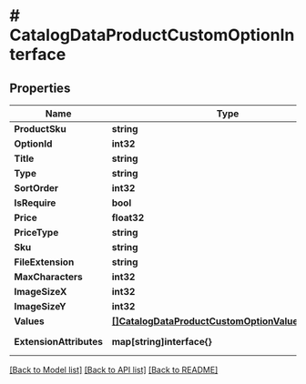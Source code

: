 # # CatalogDataProductCustomOptionInterface


## Properties 


Name | Type | Description | Notes
------------ | ------------- | ------------- | -------------
**ProductSku**| **string** | Product SKU  |
**OptionId**| **int32** | Option id  | [optional]
**Title**| **string** | Option title  |
**Type**| **string** | Option type  |
**SortOrder**| **int32** | Sort order  |
**IsRequire**| **bool** | Is require  |
**Price**| **float32** | Price  | [optional]
**PriceType**| **string** | Price type  | [optional]
**Sku**| **string** | Sku  | [optional]
**FileExtension**| **string** |   | [optional]
**MaxCharacters**| **int32** |   | [optional]
**ImageSizeX**| **int32** |   | [optional]
**ImageSizeY**| **int32** |   | [optional]
**Values**| [**[]CatalogDataProductCustomOptionValuesInterface**](CatalogDataProductCustomOptionValuesInterface.md) |   | [optional]
**ExtensionAttributes**| **map[string]interface{}** | ExtensionInterface class for @see \\Magento\\Catalog\\Api\\Data\\ProductCustomOptionInterface  | [optional]


[[Back to Model list]](../../README.md#models) [[Back to API list]](../../README.md#endpoints) [[Back to README]](../../README.md)

